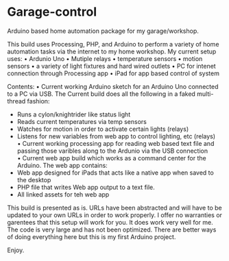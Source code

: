Garage-control
==============

Arduino based home automation package for my garage/workshop. 

This build uses Processing, PHP, and Arduino to perform a variety 
of home automation tasks via the internet to my home workshop. My 
current setup uses: 
• Ardunio Uno
• Mutiple relays
• temperature sensors
• motion sensors
• a variety of light fixtures and hard wired outlets 
• PC for intenet connection through Processing app
• iPad for app based control of system

Contents:
• Current working Arduino sketch for an Arduino Uno connected to a PC via USB. 
  The Current build does all the following in a faked multi-thread fashion:
  + Runs a cylon/knightrider like status light
  + Reads current temperatures via temp sensors
  + Watches for motion in order to activate certain lights (relays)
  + Listens for new variables from web app to control lighting, etc (relays)
• Current working processing app for reading web based text file and passing those varibles along to the Ardunio via the USB connection
• Current web app build which works as a command center for the Arduino. The web app contains:
  + Web app designed for iPads that acts like a native app when saved to the desktop
  + PHP file that writes Web app output to a text file.
  + All linked assets for teh web app

This build is presented as is. URLs have been abstracted and will 
have to be updated to your own URLs in order to work properly. I offer
no warranties or garentees that this setup will work for you. It does work 
very well for me. The code is very large and has not been optimized. There 
are better ways of doing everything here but this is my first Arduino project.

Enjoy.
